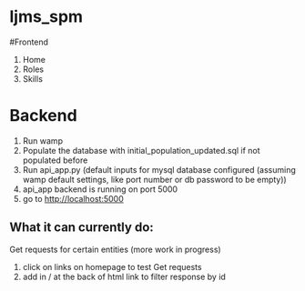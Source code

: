 # ljms_spm

#Frontend
<ol>
  <li>Home</li>
  <li>Roles</li>
  <li>Skills</li>
</ol>

# Backend
<ol>
  <li>Run wamp</li>
  <li>Populate the database with initial_population_updated.sql if not populated before</li>
  <li>Run api_app.py (default inputs for mysql database configured (assuming wamp default settings, like port number or db password to be empty))</li>
  <li>api_app backend is running on port 5000</li>
  <li>go to <a href="http://localhost:5000">http://localhost:5000</a></li>
</ol>

<h2>What it can currently do:</h2>
<p>Get requests for certain entities (more work in progress)</p>
<ol>
  <li>click on links on homepage to test Get requests</li>
  <li>add in /<id> at the back of html link to filter response by id</li>
</ol>

